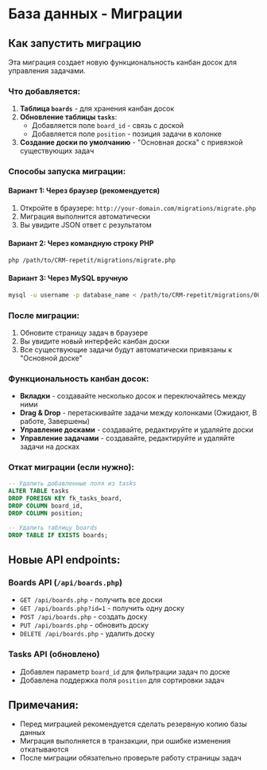 # База данных - Миграции

## Как запустить миграцию

Эта миграция создает новую функциональность канбан досок для управления задачами.

### Что добавляется:

1. **Таблица `boards`** - для хранения канбан досок
2. **Обновление таблицы `tasks`**:
   - Добавляется поле `board_id` - связь с доской
   - Добавляется поле `position` - позиция задачи в колонке
3. **Создание доски по умолчанию** - "Основная доска" с привязкой существующих задач

### Способы запуска миграции:

#### Вариант 1: Через браузер (рекомендуется)

1. Откройте в браузере: `http://your-domain.com/migrations/migrate.php`
2. Миграция выполнится автоматически
3. Вы увидите JSON ответ с результатом

#### Вариант 2: Через командную строку PHP

```bash
php /path/to/CRM-repetit/migrations/migrate.php
```

#### Вариант 3: Через MySQL вручную

```bash
mysql -u username -p database_name < /path/to/CRM-repetit/migrations/001_create_boards_table.sql
```

### После миграции:

1. Обновите страницу задач в браузере
2. Вы увидите новый интерфейс канбан доски
3. Все существующие задачи будут автоматически привязаны к "Основной доске"

### Функциональность канбан досок:

- **Вкладки** - создавайте несколько досок и переключайтесь между ними
- **Drag & Drop** - перетаскивайте задачи между колонками (Ожидают, В работе, Завершены)
- **Управление досками** - создавайте, редактируйте и удаляйте доски
- **Управление задачами** - создавайте, редактируйте и удаляйте задачи на досках

### Откат миграции (если нужно):

```sql
-- Удалить добавленные поля из tasks
ALTER TABLE tasks
DROP FOREIGN KEY fk_tasks_board,
DROP COLUMN board_id,
DROP COLUMN position;

-- Удалить таблицу boards
DROP TABLE IF EXISTS boards;
```

## Новые API endpoints:

### Boards API (`/api/boards.php`)

- `GET /api/boards.php` - получить все доски
- `GET /api/boards.php?id=1` - получить одну доску
- `POST /api/boards.php` - создать доску
- `PUT /api/boards.php` - обновить доску
- `DELETE /api/boards.php` - удалить доску

### Tasks API (обновлено)

- Добавлен параметр `board_id` для фильтрации задач по доске
- Добавлена поддержка поля `position` для сортировки задач

## Примечания:

- Перед миграцией рекомендуется сделать резервную копию базы данных
- Миграция выполняется в транзакции, при ошибке изменения откатываются
- После миграции обязательно проверьте работу страницы задач

